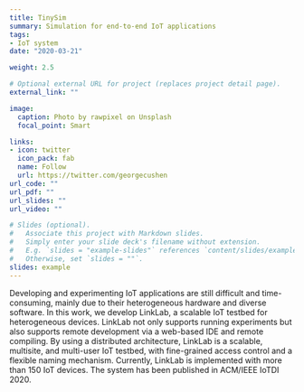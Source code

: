 ```yaml
---
title: TinySim
summary: Simulation for end-to-end IoT applications
tags:
- IoT system
date: "2020-03-21"

weight: 2.5

# Optional external URL for project (replaces project detail page).
external_link: ""

image:
  caption: Photo by rawpixel on Unsplash
  focal_point: Smart

links:
- icon: twitter
  icon_pack: fab
  name: Follow
  url: https://twitter.com/georgecushen
url_code: ""
url_pdf: ""
url_slides: ""
url_video: ""

# Slides (optional).
#   Associate this project with Markdown slides.
#   Simply enter your slide deck's filename without extension.
#   E.g. `slides = "example-slides"` references `content/slides/example-slides.md`.
#   Otherwise, set `slides = ""`.
slides: example
---
```


Developing and experimenting IoT applications are still difficult and time-consuming, mainly due to their heterogeneous hardware and diverse software. In this work, we develop LinkLab, a scalable IoT testbed for heterogeneous devices. LinkLab not only supports running experiments but also supports remote development via a web-based IDE and remote compiling. By using a distributed architecture, LinkLab is a scalable, multisite, and multi-user IoT testbed, with fine-grained access control and a flexible naming mechanism. Currently, LinkLab is implemented with more than 150 IoT devices. The system has been published in ACM/IEEE IoTDI 2020.
